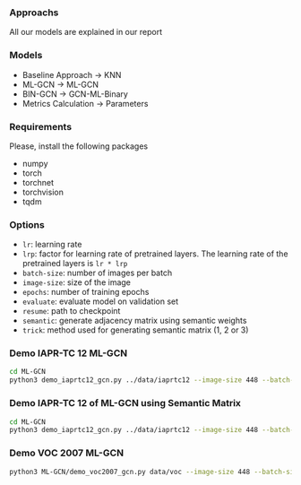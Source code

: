 ### Approachs
All our models are explained in our report

### Models 
- Baseline Approach -> KNN
- ML-GCN -> ML-GCN
- BIN-GCN -> GCN-ML-Binary
- Metrics Calculation -> Parameters


### Requirements
Please, install the following packages
- numpy
- torch
- torchnet
- torchvision
- tqdm

### Options
- `lr`: learning rate
- `lrp`: factor for learning rate of pretrained layers. The learning rate of the pretrained layers is `lr * lrp`
- `batch-size`: number of images per batch
- `image-size`: size of the image
- `epochs`: number of training epochs
- `evaluate`: evaluate model on validation set
- `resume`: path to checkpoint
- `semantic`: generate adjacency matrix using semantic weights
- `trick`: method used for generating semantic matrix (1, 2 or 3)

### Demo IAPR-TC 12 ML-GCN
```sh
cd ML-GCN
python3 demo_iaprtc12_gcn.py ../data/iaprtc12 --image-size 448 --batch-size 32 --resume checkpoint/iaprtc/checkpoint.pth.tar
```
### Demo IAPR-TC 12 of ML-GCN using Semantic Matrix
```sh
cd ML-GCN
python3 demo_iaprtc12_gcn.py ../data/iaprtc12 --image-size 448 --batch-size 32 --semantic --resume checkpoint/iaprtc_semantic/checkpoint.pth.tar
```

### Demo VOC 2007 ML-GCN
```sh
python3 ML-GCN/demo_voc2007_gcn.py data/voc --image-size 448 --batch-size 32 --resume checkpoint/voc2007/checkpoint.pth.tar
```

